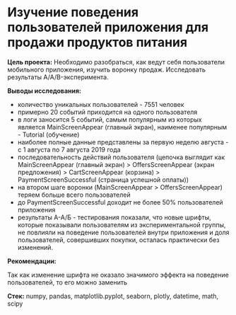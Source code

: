 # Изучение поведения пользователей приложения для продажи продуктов питания

<b>Цель проекта:</b>
Необходимо разобраться, как ведут себя пользователи мобильного приложения, изучить воронку продаж. Исследовать результаты A/A/B-эксперимента.

<b>Выводы исследования:</b>
- количество уникальных пользователей - 7551 человек
- примерно 20 событий приходится на одного пользователя
- в логи заносится 5 событий, самым популярным из которых является MainScreenAppear (главный экран), наименее популярным - Tutorial (обучение)
- наиболее полные данные представлены за первую неделю августа - с 1 августа по 7 августа 2019 года
- последовательность действий пользователя (цепочка выглядит как MainScreenAppear (главный экран) > OffersScreenAppear (экран предложения) > CartScreenAppear (корзина) > PaymentScreenSuccessful (страница успешной оплаты))
- на втором шаге воронки (MainScreenAppear > OffersScreenAppear) теряем больше всего пользователей
- до PaymentScreenSuccessful доходит не более 50% пользователей приложения
- результаты А-А/Б - тестирования показали, что новые шрифты, которые показывали пользователям из экспериментальной группы,  не повлияли на поведение пользователей внутри приложения и доля пользователей, совершивших покупки, осталась практически без изменений.

<b>Рекомендации:</b>

Так как изменение шрифта не оказало значимого эффекта на поведение пользователей, то его можно заменить

<b>Стек:</b>
numpy, pandas, matplotlib.pyplot, seaborn, plotly, datetime, math, scipy
